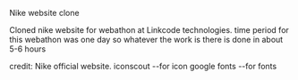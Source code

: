 Nike website clone

Cloned nike website for webathon at Linkcode technologies.
time period for this webathon was one day so whatever the work is there is done in about 5-6 hours

credit:
Nike official website.
iconscout --for icon
google fonts --for fonts

